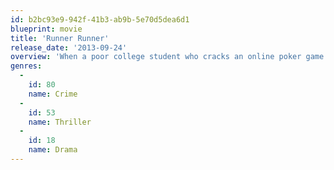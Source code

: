 ```yaml
---
id: b2bc93e9-942f-41b3-ab9b-5e70d5dea6d1
blueprint: movie
title: 'Runner Runner'
release_date: '2013-09-24'
overview: 'When a poor college student who cracks an online poker game goes bust, he arranges a face-to-face with the man he thinks cheated him, a sly offshore entrepreneur.'
genres:
  -
    id: 80
    name: Crime
  -
    id: 53
    name: Thriller
  -
    id: 18
    name: Drama
---
```

